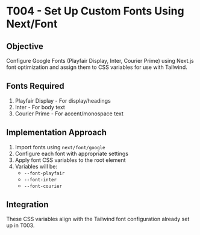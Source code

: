 # T004 - Set Up Custom Fonts Using Next/Font

## Objective
Configure Google Fonts (Playfair Display, Inter, Courier Prime) using Next.js font optimization and assign them to CSS variables for use with Tailwind.

## Fonts Required
1. Playfair Display - For display/headings 
2. Inter - For body text
3. Courier Prime - For accent/monospace text

## Implementation Approach
1. Import fonts using `next/font/google`
2. Configure each font with appropriate settings
3. Apply font CSS variables to the root element
4. Variables will be:
   - `--font-playfair`
   - `--font-inter`  
   - `--font-courier`

## Integration
These CSS variables align with the Tailwind font configuration already set up in T003.